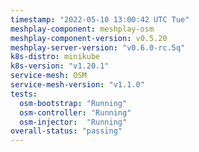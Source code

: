 ```yaml
---
timestamp: "2022-05-10 13:00:42 UTC Tue"
meshplay-component: meshplay-osm
meshplay-component-version: v0.5.20
meshplay-server-version: "v0.6.0-rc.5q"
k8s-distro: minikube
k8s-version: "v1.20.1"
service-mesh: OSM
service-mesh-version: "v1.1.0"
tests:
  osm-bootstrap: "Running"
  osm-controller: "Running"
  osm-injector:  "Running"
overall-status: "passing"
---
```

